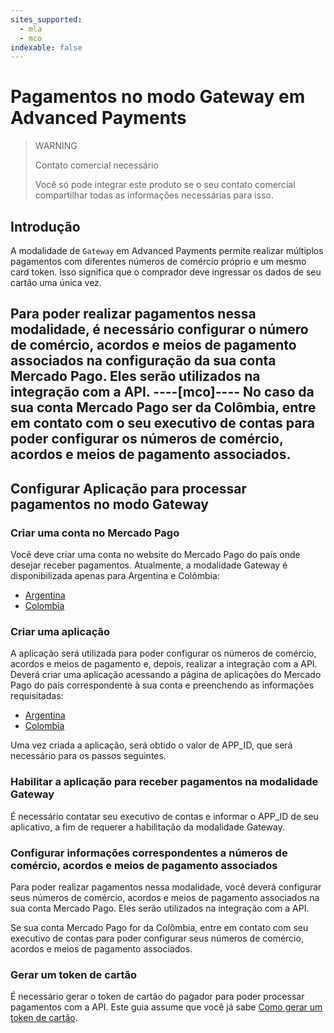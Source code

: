 ```yaml
---
sites_supported:
  - mla
  - mco
indexable: false
---
```


# Pagamentos no modo Gateway em Advanced Payments

> WARNING
>
> Contato comercial necessário
>
> Você só pode integrar este produto se o seu contato comercial compartilhar todas as informações necessárias para isso.

## Introdução

A modalidade de `Gateway` em Advanced Payments permite realizar múltiplos pagamentos com diferentes números de comércio próprio e um mesmo card token. Isso significa que o comprador deve ingressar os dados de seu cartão uma única vez.

Para poder realizar pagamentos nessa modalidade, é necessário configurar o número de comércio, acordos e meios de pagamento associados na configuração da sua conta Mercado Pago. Eles serão utilizados na integração com a API.
----[mco]----
No caso da sua conta Mercado Pago ser da Colômbia, entre em contato com o seu executivo de contas para poder configurar os números de comércio, acordos e meios de pagamento associados.
------------

## Configurar Aplicação para processar pagamentos no modo Gateway

### Criar uma conta no Mercado Pago

Você deve criar uma conta no website do Mercado Pago do país onde desejar receber pagamentos. Atualmente, a modalidade Gateway é disponibilizada apenas para Argentina e Colômbia:

* [Argentina](https://www.mercadopago.com.ar)
* [Colombia](https://www.mercadopago.com.co)

### Criar uma aplicação

A aplicação será utilizada para poder configurar os números de comércio, acordos e meios de pagamento e, depois, realizar a integração com a API. Deverá criar uma aplicação acessando a página de aplicações do Mercado Pago do país correspondente à sua conta e preenchendo as informações requisitadas:

* [Argentina](https://applications.mercadopago.com.ar)
* [Colombia](https://applications.mercadopago.com.co)

Uma vez criada a aplicação, será obtido o valor de APP_ID, que será necessário para os passos seguintes.

### Habilitar a aplicação para receber pagamentos na modalidade Gateway

É necessário contatar seu executivo de contas e informar o APP_ID de seu aplicativo, a fim de requerer a habilitação da modalidade Gateway.

### Configurar informações correspondentes a números de comércio, acordos e meios de pagamento associados

Para poder realizar pagamentos nessa modalidade, você deverá configurar seus números de comércio, acordos e meios de pagamento associados na sua conta Mercado Pago. Eles serão utilizados na integração com a API.

Se sua conta Mercado Pago for da Colômbia, entre em contato com seu executivo de contas para poder configurar seus números de comércio, acordos e meios de pagamento associados.

### Gerar um token de cartão

É necessário gerar o token de cartão do pagador para poder processar pagamentos com a API. Este guia assume que você já sabe [Como gerar um token de cartão](https://www.mercadopago.com.ar/developers/pt/guides/payments/api/receiving-payment-by-card).
